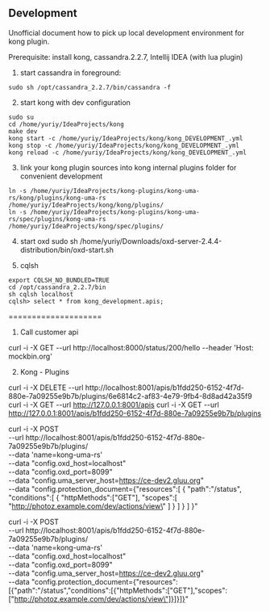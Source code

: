 ## Development
  
Unofficial document how to pick up local development environment for kong plugin. 

Prerequisite: install kong, cassandra.2.2.7, Intellij IDEA (with lua plugin)

1. start cassandra in foreground:
```
sudo sh /opt/cassandra_2.2.7/bin/cassandra -f
```

2. start kong with dev configuration
 ```
sudo su
cd /home/yuriy/IdeaProjects/kong
make dev
kong start -c /home/yuriy/IdeaProjects/kong/kong_DEVELOPMENT_.yml
kong stop -c /home/yuriy/IdeaProjects/kong/kong_DEVELOPMENT_.yml
kong reload -c /home/yuriy/IdeaProjects/kong/kong_DEVELOPMENT_.yml
```

3. link your kong plugin sources into kong internal plugins folder for convenient development
```
ln -s /home/yuriy/IdeaProjects/kong-plugins/kong-uma-rs/kong/plugins/kong-uma-rs /home/yuriy/IdeaProjects/kong/kong/plugins/
ln -s /home/yuriy/IdeaProjects/kong-plugins/kong-uma-rs/spec/plugins/kong-uma-rs /home/yuriy/IdeaProjects/kong/spec/plugins/
```

4. start oxd
sudo sh /home/yuriy/Downloads/oxd-server-2.4.4-distribution/bin/oxd-start.sh

5. cqlsh
```
export CQLSH_NO_BUNDLED=TRUE
cd /opt/cassandra_2.2.7/bin
sh cqlsh localhost
cqlsh> select * from kong_development.apis;
```

====================
1. Call customer api

curl -i -X GET --url http://localhost:8000/status/200/hello --header 'Host: mockbin.org'
  
2. Kong - Plugins

curl -i -X DELETE --url http://localhost:8001/apis/b1fdd250-6152-4f7d-880e-7a09255e9b7b/plugins/6e6814c2-af83-4e79-9fb4-8d8ad42a35f9  
curl -i -X GET --url http://127.0.0.1:8001/apis
curl -i -X GET --url http://127.0.0.1:8001/apis/b1fdd250-6152-4f7d-880e-7a09255e9b7b/plugins

curl -i -X POST \
  --url http://localhost:8001/apis/b1fdd250-6152-4f7d-880e-7a09255e9b7b/plugins/ \
  --data 'name=kong-uma-rs' \
  --data "config.oxd_host=localhost" \
  --data "config.oxd_port=8099" \
  --data "config.uma_server_host=https://ce-dev2.gluu.org" \
  --data "config.protection_document={\"resources\":[
                                         {
                                             \"path\":\"/status\",
                                             \"conditions\":[
                                                 {
                                                     \"httpMethods\":[\"GET\"],
                                                     \"scopes\":[
                                                         \"http://photoz.example.com/dev/actions/view\"
                                                     ]
                                                 }
                                             ]
                                         }
                                     ]
                                     }"
                                     
                                     
curl -i -X POST \
  --url http://localhost:8001/apis/b1fdd250-6152-4f7d-880e-7a09255e9b7b/plugins/ \
  --data 'name=kong-uma-rs' \
  --data "config.oxd_host=localhost" \
  --data "config.oxd_port=8099" \
  --data "config.uma_server_host=https://ce-dev2.gluu.org" \
  --data "config.protection_document={\"resources\":[{\"path\":\"/status\",\"conditions\":[{\"httpMethods\":[\"GET\"],\"scopes\":[\"http://photoz.example.com/dev/actions/view\"]}]}]}"


 



























  